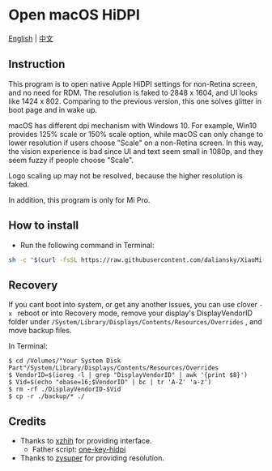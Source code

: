 # Open macOS HiDPI

[English](README.md) | [中文](README_CN.md)

## Instruction

This program is to open native Apple HiDPI settings for non-Retina screen, and no need for RDM. The resolution is faked to 2848 x 1604, and UI looks like 1424 x 802. Comparing to the previous version, this one solves glitter in boot page and in wake up.

macOS has different dpi mechanism with Windows 10. For example, Win10 provides 125% scale or 150% scale option, while macOS can only change to lower resolution if users choose "Scale" on a non-Retina screen. In this way, the vision experience is bad since UI and text seem small in 1080p, and they seem fuzzy if people choose "Scale".

Logo scaling up may not be resolved, because the higher resolution is faked.

In addition, this program is only for Mi Pro.


## How to install

- Run the following command in Terminal:

```bash
sh -c "$(curl -fsSL https://raw.githubusercontent.com/daliansky/XiaoMi-Pro/master/one-key-hidpi/one-key-hidpi.sh)"
```


## Recovery

If you cant boot into system, or get any another issues, you can use clover `-x ` reboot or into Recovery mode, remove your display's DisplayVendorID folder under `/System/Library/Displays/Contents/Resources/Overrides` , and move backup files.

In Terminal: 

```
$ cd /Volumes/"Your System Disk Part"/System/Library/Displays/Contents/Resources/Overrides
$ VendorID=$(ioreg -l | grep "DisplayVendorID" | awk '{print $8}')
$ Vid=$(echo "obase=16;$VendorID" | bc | tr 'A-Z' 'a-z')
$ rm -rf ./DisplayVendorID-$Vid
$ cp -r ./backup/* ./
```


## Credits

- Thanks to [xzhih](https://github.com/xzhih) for providing interface.
    - Father script: [one-key-hidpi](https://github.com/xzhih/one-key-hidpi)
- Thanks to [zysuper](https://github.com/zysuper) for providing resolution.
